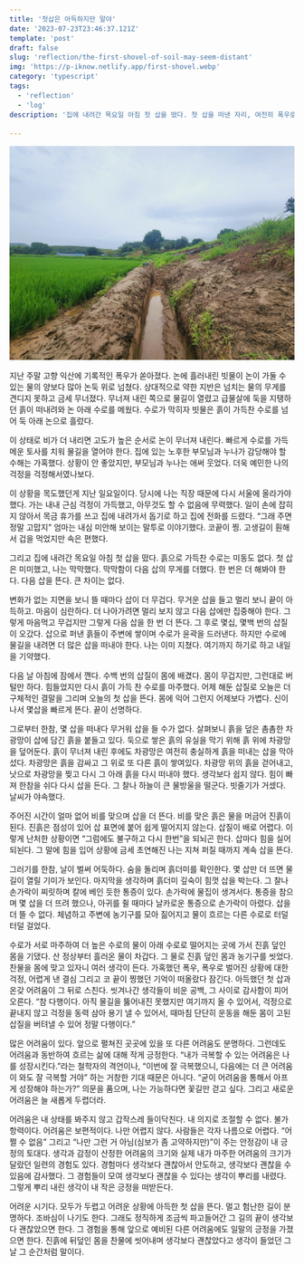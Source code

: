 ```yaml
---
title: '첫삽은 아득하지만 말야'
date: '2023-07-23T23:46:37.121Z'
template: 'post'
draft: false
slug: 'reflection/the-first-shovel-of-soil-may-seem-distant'
img: 'https://p-iknow.netlify.app/first-shovel.webp'
category: 'typescript'
tags:
  - 'reflection'
  - 'log'
description: '집에 내려간 목요일 아침 첫 삽을 떴다. 첫 삽을 떠낸 자리, 여전히 폭우로 흘러내린 흙더미가 버티고 물길을 막아섰다. 첫 삽은 미미했고, 나는 막막했다. 막막함이 다음 삽의 무게를 더했다. 한 번은 더 해봐야 한다. 다음 삽을 뜬다. 큰 차이는 없다.'

---
```




![폭우로 무너진 흙이 가득찬 농수로](../../../static/first-shovel.webp)

지난 주말 고향 익산에 기록적인 폭우가 쏟아졌다. 논에 흘러내린 빗물이 논이 가둘 수 있는 물의 양보다 많아 논둑 위로 넘쳤다. 상대적으로 약한 지반은 넘치는 물의 무게를 견디지 못하고 금세 무너졌다. 무너져 내린 쪽으로 물길이 열렸고 급물살에 둑을 지탱하던 흙이 떠내려와 논 아래 수로를 메웠다. 수로가 막히자 빗물은 흙이 가득찬 수로를 넘어 둑 아래 논으로 흘렀다.

이 상태로 비가 더 내리면 고도가 높은 순서로 논이 무너져 내린다. 빠르게 수로를 가득 메운 토사를 치워 물길을 열어야 한다. 집에 있는 노후한 부모님과 누나가 감당해야 할 수해는 가혹했다. 상황이 안 좋았지만, 부모님과 누나는 애써 웃었다. 더욱 예민한 나의 걱정을 걱정해서였나보다.

이 상황을 목도했던게 지난 일요일이다. 당시에 나는 직장 때문에 다시 서울에 올라가야 했다. 가는 내내 근심 걱정이 가득했고, 아무것도 할 수 없음에 무력했다. 일이 손에 잡히지 않아서 목금 휴가를 쓰고 집에 내려가서 돕기로 하고 집에 전화를 드렸다. “그래 주면 정말 고맙지” 엄마는 내심 미안해 보이는 말투로 이야기했다. 코끝이 찡. 고생길이 훤해서 겁을 먹었지만 속은 편했다.

그리고 집에 내려간 목요일 아침 첫 삽을 떴다. 흙으로 가득찬 수로는 미동도 없다. 첫 삽은 미미했고, 나는 막막했다. 막막함이 다음 삽의 무게를 더했다. 한 번은 더 해봐야 한다. 다음 삽을 뜬다. 큰 차이는 없다.

변화가 없는 지면을 보니 뜰 때마다 삽이 더 무겁다. 무거운 삽을 들고 멀리 보니 끝이 아득하고. 마음이 심란하다. 더 나아가려면 멀리 보지 않고 다음 삽에만 집중해야 한다. 그렇게 마음먹고 무겁지만 그렇게 다음 삽을 한 번 더 뜬다. 그 후로 몇십, 몇백 번의 삽질이 오갔다. 삽으로 퍼낸 흙들이 주변에 쌓이며 수로가 윤곽을 드러낸다. 하지만 수로에 물길을 내려면 더 많은 삽을 떠내야 한다. 나는 이미 지쳤다. 여기까지 하기로 하고 내일을 기약했다.

다음 날 아침에 잠에서 깬다. 수백 번의 삽질이 몸에 배겼다. 몸이 무겁지만, 그런대로 버털만 하다. 힘들었지만 다시 흙이 가득 찬 수로를 마주했다. 어제 해둔 삽질로 오늘은 더 구체적인 결말을 그리며 오늘의 첫 삽을 뜬다. 몸에 익어 그런지 어제보다 가볍다. 신이 나서 몇삽을 빠르게 뜬다. 끝이 선명하다.

그로부터 한참, 몇 삽을 떠내다 무거워 삽을 들 수가 없다. 살펴보니 흙을 덮은 촘촘한 차광망이 삽에 담긴 흙을 붙들고 있다. 둑으로 쌓은 흙의 유실을 막기 위해 흙 위에 차광망을 덮어둔다. 흙이 무너져 내린 후에도 차광망은 여전히 충실하게 흙을 떠내는 삽을 막아섰다. 차광망은 흙을 감싸고 그 위로 또 다른 흙이 쌓여있다. 차광망 위의 흙을 걷어내고, 낫으로 차광망을 찢고 다시 그 아래 흙을 다시 떠내야 했다. 생각보다 쉽지 않다. 힘이 빠져 한참을 쉬다 다시 삽을 든다. 그 찰나 하늘이 큰 물방울을 떨군다. 빗줄기가 거셌다. 날씨가 야속했다.

주어진 시간이 얼마 없어 비를 맞으며 삽을 더 뜬다. 비를 맞은 흙은 물을 머금어 진흙이 된다. 진흙은 점성이 있어 삽 표면에 붙어 쉽게 떨어지지 않는다. 삽질이 배로 어렵다. 이렇게 난처한 상황이면  “그럼에도 불구하고 다시 한번”을 되뇌곤 한다. 삽마다 힘을 실어 되뇐다. 그 말에 힘을 입어 상황에 금세 초연해진 나는 지쳐 퍼질 때까지 계속 삽을 뜬다.

그러기를 한참, 날이 벌써 어둑하다. 숨을 돌리며 흙더미를 확인한다. 몇 삽만 더 뜨면 물길이 열릴 기미가 보인다. 마지막을 생각하며 흙더미 깊숙이 힘껏 삽을 박는다. 그 찰나 손가락이 찌릿하며 칼에 베인 듯한 통증이 있다. 손가락에 물집이 생겨서다. 통증을 참으며 몇 삽을 더 뜨려 했으나, 아귀를 쥘 때마다 날카로운 통증으로 손가락이 아렸다. 삽을 더 뜰 수 없다. 체념하고 주변에 농기구를 모아 짊어지고 물이 흐르는 다른 수로로 터덜터덜 걸었다.

수로가 서로 마주하여 더 높은 수로의 물이 아래 수로로 떨어지는 곳에 가서 진흙 덮인 몸을 기댔다. 산 정상부터 흘러온 물이 차갑다. 그 물로 진흙 덮인 몸과 농기구를 씻었다. 찬물을 몸에 맞고 있자니 여러 생각이 든다. 가혹했던 폭우, 폭우로 벌어진 상황에 대한 걱정, 어렵게 낸 결심 그리고 코 끝이 찡했던 기억이 떠올랐다 잠긴다. 아득했던 첫 삽과 온갖 어려움이 그 뒤로 스친다. 씻겨나간 생각들이 비운 공백, 그 사이로  감사함이 피어오른다. “참 다행이다.  아직 물길을 뚫어내진 못했지만 여기까지 올 수 있어서, 걱정으로 끝내지 않고 걱정을 동력 삼아 용기 낼 수 있어서, 때마침 단단히 운동을 해둔 몸이 고된 삽질을 버텨낼 수 있어 정말 다행이다.”

많은 어려움이 있다. 앞으로 펼쳐진 곳곳에 있을 또 다른 어려움도 분명하다. 그런데도 어려움과 동반하여 흐르는 삶에 대해 작게 긍정한다. “내가 극복할 수 있는 어려움은 나를 성장시킨다.”라는 철학자의 격언이나,  “이번에 잘 극복했으니, 다음에는 더 큰 어려움이 와도 잘 극복할 거야” 하는 거창한 기대  때문은 아니다. “굳이 어려움을 통해서 아프게 성장해야 하는가?” 의문을 품으며, 나는 가능하다면 꽃길만 걷고 싶다. 그리고 새로운 어려움은 늘 새롭게 두렵더라.

어려움은 내 상태를 봐주지 않고 갑작스레 들이닥친다. 내 의지로 조절할 수 없다. 불가항력이다. 어려움은 보편적이다. 나만 어렵지 않다. 사람들은 각자 나름으로 어렵다. “어쩔 수 없음” 그리고 “나만 그런 거 아님(심보가 좀 고약하지만)”이 주는 안정감이 내 긍정의 토대다.  생각과 감정이 산정한 어려움의 크기와 실제 내가 마주한 어려움의 크기가 달랐던 일련의 경험도 있다. 경험마다 생각보다 괜찮아서 안도하고, 생각보다 괜찮을 수 있음에 감사했다. 그 경험들이 모여 생각보다 괜찮을 수 있다는 생각이 뿌리를 내렸다. 그렇게 뿌리 내린 생각이 내 작은 긍정을 떠받든다.

어려운 시기다. 모두가 두렵고 어려운 상황에 아득한 첫 삽을 뜬다. 멀고 험난한 길이 분명하다.  조바심이 나기도 한다. 그래도 정직하게 조금씩 파고들어간 그 길의 끝이 생각보다 괜찮았으면 한다. 그 경험을 통해 앞으로 예비된 다른 어려움에도 일말의 긍정을 가졌으면 한다. 진흙에 뒤덮인 몸을 찬물에 씻어내며 생각보다 괜찮았다고 생각이 들었던 그 날 그 순간처럼 말이다.
